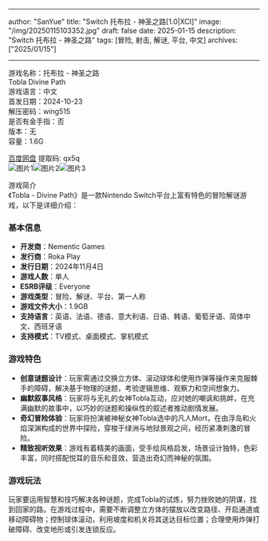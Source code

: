
---
author: "SanYue"
title: "Switch 托布拉 - 神圣之路[1.0|XCI]"
image: "/img/20250115103352.jpg"
draft: false
date: 2025-01-15
description: "Switch 托布拉 - 神圣之路"
tags: [冒险, 射击, 解谜, 平台, 中文]
archives: ["2025/01/15"]

---

游戏名称：托布拉 - 神圣之路   
Tobla Divine Path    
游戏语言：中文  
首发日期：2024-10-23  
解压密码：wing515  
是否有金手指：否  
版本：无   
容量：1.6G

[百度网盘](https://pan.baidu.com/s/1usQRfLYcwPlASWAdwnnUDQ) 提取码: qx5q  
![图片1](/img/0c14e8.jpg)![图片2](/img/a0bec1.jpg)![图片3](/img/fb1105.jpg)  

游戏简介  
《Tobla - Divine Path》是一款Nintendo Switch平台上富有特色的冒险解谜游戏，以下是详细介绍：

### 基本信息
- **开发商**：Nementic Games
- **发行商**：Roka Play
- **发行日期**：2024年11月4日
- **游戏人数**：单人
- **ESRB评级**：Everyone
- **游戏类型**：冒险、解谜、平台、第一人称
- **游戏文件大小**：1.9GB
- **支持语言**：英语、法语、德语、意大利语、日语、韩语、葡萄牙语、简体中文、西班牙语
- **支持模式**：TV模式、桌面模式、掌机模式

### 游戏特色
- **创意谜题设计**：玩家需通过交换立方体、滚动球体和使用炸弹等操作来克服棘手的障碍，解决基于物理的谜题，考验逻辑思维、观察力和空间想象力。
- **幽默叙事风格**：玩家将与无礼的女神Tobla互动，应对她的嘲讽和挑衅，在充满幽默的故事中，以巧妙的谜题和操纵性的叙述者推动剧情发展。
- **奇幻冒险体验**：玩家将扮演被神秘女神Tobla选中的凡人Mort，在由浮岛和火焰深渊构成的世界中探险，穿梭于绿洲与地狱景观之间，经历紧凑刺激的冒险。
- **精致视听效果**：游戏有着精美的画面，受手绘风格启发，场景设计独特，色彩丰富，同时搭配悦耳的音乐和音效，营造出奇幻而神秘的氛围。

### 游戏玩法
玩家要运用智慧和技巧解决各种谜题，完成Tobla的试炼，努力挫败她的阴谋，找到回家的路。在游戏过程中，需要不断调整立方体的摆放以改变路径、开启通道或移动障碍物；控制球体滚动，利用坡度和机关将其送达目标位置；合理使用炸弹打破障碍、改变地形或引发连锁反应。
